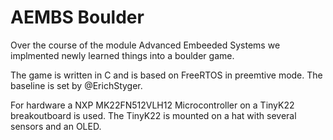 # AEMBS Boulder

Over the course of the module Advanced Embeeded Systems we implmented newly learned things into a boulder game.

The game is written in C and is based on FreeRTOS in preemtive mode. The baseline is set by @ErichStyger.

For hardware a NXP MK22FN512VLH12 Microcontroller on a TinyK22 breakoutboard is used. The TinyK22 is mounted on a hat with several sensors and an OLED.

